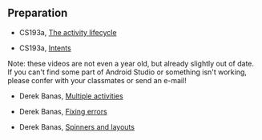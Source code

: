 ## Preparation

* CS193a, [The activity lifecycle](http://web.stanford.edu/class/cs193a/lectures/activity-lifecycle.pdf)

* CS193a, [Intents](http://web.stanford.edu/class/cs193a/lectures/intents.pdf)

Note: these videos are not even a year old, but already slightly out of date. If you can't find some part of Android Studio or something isn't working, please confer with your classmates or send an e-mail!

* Derek Banas, [Multiple activities](https://www.youtube.com/watch?v=45gq0Q8GFMM&index=7&list=PLGLfVvz_LVvSPjWpLPFEfOCbezi6vATIh)

* Derek Banas, [Fixing errors](https://www.youtube.com/watch?v=q9jBrwEpr6g&index=8&list=PLGLfVvz_LVvSPjWpLPFEfOCbezi6vATIh)

* Derek Banas, [Spinners and layouts](https://www.youtube.com/watch?v=OY8dRInKaqY&index=9&list=PLGLfVvz_LVvSPjWpLPFEfOCbezi6vATIh)
